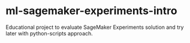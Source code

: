 # ml-sagemaker-experiments-intro
Educational project to evaluate SageMaker Experiments solution and try later with python-scripts approach.
